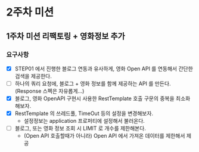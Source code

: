 # 2주차 미션
## 1주차 미션 리팩토링 + 영화정보 추가
### 요구사항
* [x] STEP01 에서 진행한 블로그 연동과 유사하게, 영화 Open API 를 연동해서 간단한 검색을 제공한다.
* [ ] 하나의 쿼리 요청에, 블로그 + 영화 정보를 함께 제공하는 API 를 만든다. (Response 스펙은 자유롭게...)
* [x] 블로그, 영화 OpenAPI 구현시 사용한 RestTemplate 호출 구문의 중복을 최소화 해보자.  
* [x] RestTemplate 의 쓰레드풀, TimeOut 등의 설정을 변경해보자.
    - 설정정보는 application 프로퍼티에 설정해서 불러온다.
* [ ] 블로그, 또는 영화 정보 조회 시 LIMIT 로 개수를 제한해본다. 
    - (Open API 호출할때가 아니라) Open API 에서 가져온 데이터를 제한해서 제공

